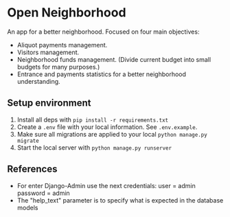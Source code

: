 # Open Neighborhood

An app for a better neighborhood. Focused on four main objectives:

* Aliquot payments management.
* Visitors management.
* Neighborhood funds management. (Divide current budget into small budgets for many purposes.)
* Entrance and payments statistics for a better neighborhood understanding.

## Setup environment

1. Install all deps with `pip install -r requirements.txt`
2. Create a `.env` file with your local information. See `.env.example`.
3. Make sure all migrations are applied to your local `python manage.py migrate`
4. Start the local server with `python manage.py runserver`


## References
* For enter Django-Admin use the next credentials:
    user = admin 
    password = admin
* The "help_text" parameter is to specify what is expected in the database models